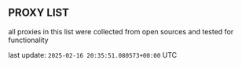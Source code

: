 ## PROXY LIST

all proxies in this list were collected from open sources and tested for functionality

last update: `2025-02-16 20:35:51.080573+00:00` UTC
